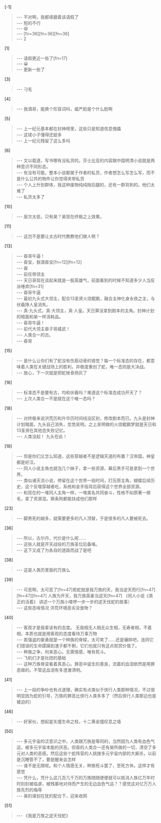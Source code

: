 
[-1] 
>--- 不对啊，我都琢磨着该请假了<br>
>--- 短的不行<br>
>--- 😄<br>
>--- [fn=36][fn=36][fn=36]<br>
>--- 2<br>

[1] 
>--- 请假更近一些了[fn=17]<br>
>--- 😀<br>
>--- 更新一些了<br>

[3] 
>--- 刁毛<br>

[4] 
>--- 我滴哥，能换个形容词吗，威严脸是个什么脸啊<br>

[5] 
>--- 上一纪元基本都在封神榜里，这些只是知道信息傀儡<br>
>--- 这铑小子懂得还挺多<br>
>--- 上一纪元残留了这么多吗<br>

[6] 
>--- 文以载道，写书哪有没私货的。莎士比亚的内容跟中国明清小说就是两种意识不同形态。<br>
>--- 有没有可能，整本小说都属于作者的私货，作者想怎么写怎么写，而不是什么公共的物件让你觉得夹带私货<br>
>--- 个人上升到群体，我这种废物纯纯拖后腿的，还有一群背刺的。他们太难了<br>
>--- 私货太多了<br>

[10] 
>--- 层次太低，只有昊？昊现在终极之上效果。<br>

[11] 
>--- 这岂不是要让太古时代教教他们做人啊？<br>

[13] 
>--- 昋哥牛逼！<br>
>--- 昋宝，我滴昋宝[fn=12][fn=12]<br>
>--- 昋<br>
>--- 前任带领主<br>
>--- 天日哥现在谈起来就是一股英雄气，前面看到的时候不知道多少人当反派唾弃[fn=31]<br>
>--- 昋哥牛逼<br>
>--- 最初九头式大领主，配合13圣贤火烧鲲鹏，融合主神化身永夜之主，与伏羲挣人皇消失。<br>
>--- 真·九头式，真·大领主，真·人皇。天日算没拿到剧本的主角。封神计划的暗面和昊一样消耗品。<br>
>--- 昋哥牛逼！<br>
>--- 前代大领主昋子哥威武！<br>
>--- 人类合一的古。<br>
>--- 昋哥<br>

[15] 
>--- 是什么让你们有了蛇没有伤筋动骨的错觉？每一个标准态的存在，都意味着人类在关键战场上的胜利，并极度重创了蛇，唯一态则是大决战。<br>
>--- 放心，下一次就是把蛇挫骨扬灰了<br>

[16] 
>--- 标准态不是要有古，均和伏羲吗？难道这个标准态成功开天了？<br>
>--- 上次人类合一不是就在这个唯一态吗？<br>

[18] 
>--- 对终极来说洪荒历和升华历时间线没区别，修改剧本而已。九头是封神计划暗面，九头自己消失，忽悠吴明。之上吴明做的火烧鲲鹏梦就是天日和13圣贤在其他态失败记忆。<br>
>--- 人类没起！
九头在此！<br>

[19] 
>--- 但是你们又怎么知道，这些穿越者不是逻辑天道的布置？汉帝国，神皇都是好汉。<br>
>--- 同人小说主角也就泡几个妹子，拿一些资源，幕后黑手可是拿到一个世界。<br>
>--- 类似诸天流小说，停留在这个世界一段时间，打压原主角，蝴蝶后续历史，这个反噬穿越者吃，系统和金手指背后获得这个世界全部资源。<br>
>--- 和现在的一堆同人主角一样，一堆美名共同奋斗，性格不如原著一根毛，拿了资源混。换条狗都能扶成他们那样<br>

[23] 
>--- 脚男死的越多，就需要更多的凡人顶替，于是很多的凡人要被死去。<br>

[36] 
>--- 所以，古尔丹，代价是什么呢……<br>
>--- 这些人就是开天战役的万族圣位后备咯。<br>
>--- 这下又成了为各自的道路而战了是吧<br>

[38] 
>--- 这是人类历里面的万族么<br>

[39] 
>--- 可恶啊，太可恶了[fn=47]若蛇就是我万族的天，我当逆天而行[fn=47][fn=47][fn=47] 人族为开天，我万族英豪当逆天[fn=47] （同人小说《真正的活着》 讲述一个万族小喽啰一步一步的逆天伐蛇的故事）<br>
>--- 这些态啥情况 洪荒环境恶劣没食物？<br>

[40] 
>--- 客观才是我辈该有的态度。
无我相无人相无众生相，无寿者相，不着相，本质也就是用客观的态度看待万事万物<br>
>--- 若强盗的豪勇就是一个种族的脊樑，太可笑了……还是辗碎吧，连同它们错误的生命蹂躏到渣子都不剩，它们也就只有这点观赏价值了。<br>
>--- 种族之争，何来恶心。无需情感，唯有死斗。<br>
>--- 飞机们才是社团的基础<br>
>--- 这种万族脊梁看着真恶心。罪恶中诞生的善良，流着的血泪依然是用罪恶做的。不管这血泪有多澄澈清明。<br>

[41] 
>--- 上一段的争吵也有点道理，确实有点类似于侠行人类那种情况，不过很明显因为蛇的引导，万族的罪恶比侠行人类多多了（然后侠行人类那边也是被迫的）<br>

[46] 
>--- 好家伙，想起星矢撞生命之柱，十二黄金撞叹息之墙<br>

[50] 
>--- 多元宇宙的泛意识之中，人类跟万族是等同的，当然因为人类有血色气运，被多元宇宙本能的厌恶。但昋的人类合一还有昊所做的一切，清空了多元对人类的恶感。然后这些个蛇阵营的人挑拨多元宇宙内部的大厮杀，以前是沉睡管不了，要是醒来会怎样<br>
>--- 谁不是无限呢。和个人情感无关，种族死斗罢了，至死方休。这样才有感觉<br>
>--- 凭什么，凭什么这几百几千万的万族随随便便就可以抵消人族亿万年时时刻刻被临虐，被残暴地对待而产生的无边血色气运？？感觉这对亿万万人族先烈的侮辱<br>
>--- 昊的谋划在犹的配合下，迎来收网<br>

[51] 
>--- 《我是万族之逆天伐蛇》<br>
